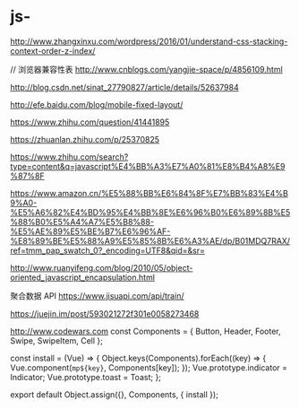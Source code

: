 # js-
http://www.zhangxinxu.com/wordpress/2016/01/understand-css-stacking-context-order-z-index/

// 浏览器兼容性表
http://www.cnblogs.com/yangjie-space/p/4856109.html


http://blog.csdn.net/sinat_27790827/article/details/52637984  


http://efe.baidu.com/blog/mobile-fixed-layout/


https://www.zhihu.com/question/41441895

https://zhuanlan.zhihu.com/p/25370825

https://www.zhihu.com/search?type=content&q=javascript%E4%BB%A3%E7%A0%81%E8%B4%A8%E9%87%8F

https://www.amazon.cn/%E5%88%BB%E6%84%8F%E7%BB%83%E4%B9%A0-%E5%A6%82%E4%BD%95%E4%BB%8E%E6%96%B0%E6%89%8B%E5%88%B0%E5%A4%A7%E5%B8%88-%E5%AE%89%E5%BE%B7%E6%96%AF-%E8%89%BE%E5%88%A9%E5%85%8B%E6%A3%AE/dp/B01MDQ7RAX/ref=tmm_pap_swatch_0?_encoding=UTF8&qid=&sr=

http://www.ruanyifeng.com/blog/2010/05/object-oriented_javascript_encapsulation.html


聚合数据 API
https://www.jisuapi.com/api/train/

https://juejin.im/post/593021272f301e0058273468


http://www.codewars.com
const Components = {
  Button,
  Header,
  Footer,
  Swipe,
  SwipeItem,
  Cell
};

const install = (Vue) => {
  Object.keys(Components).forEach((key) => {
    Vue.component(`mp${key}`, Components[key]);
  });
  Vue.prototype.indicator = Indicator;
  Vue.prototype.toast = Toast;
};

export default Object.assign({}, Components, { install });
